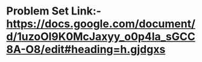 # Problem Set Link:- https://docs.google.com/document/d/1uzoOl9K0McJaxyy_o0p4la_sGCC8A-O8/edit#heading=h.gjdgxs 